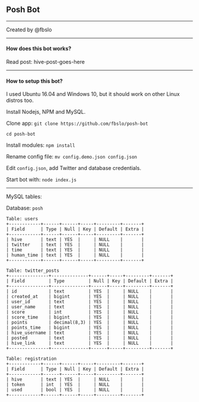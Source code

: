 ## Posh Bot

---

Created by @fbslo

---

#### How does this bot works?

Read post: hive-post-goes-here

---

#### How to setup this bot?

I used Ubuntu 16.04 and Windows 10, but it should work on other Linux distros too.

Install Nodejs, NPM and MySQL.

Clone app: `git clone https://github.com/fbslo/posh-bot`

`cd posh-bot`

Install modules: `npm install`

Rename config file: `mv config.demo.json config.json`

Edit `config.json`, add Twitter and database credentials.

Start bot with: `node index.js`

---

MySQL tables:

Database: `posh`

```
Table: users
+------------+------+------+-----+---------+-------+
| Field      | Type | Null | Key | Default | Extra |
+------------+------+------+-----+---------+-------+
| hive       | text | YES  |     | NULL    |       |
| twitter    | text | YES  |     | NULL    |       |
| time       | text | YES  |     | NULL    |       |
| human_time | text | YES  |     | NULL    |       |
+------------+------+------+-----+---------+-------+

Table: twitter_posts
+---------------+--------------+------+-----+---------+-------+
| Field         | Type         | Null | Key | Default | Extra |
+---------------+--------------+------+-----+---------+-------+
| id            | text         | YES  |     | NULL    |       |
| created_at    | bigint       | YES  |     | NULL    |       |
| user_id       | text         | YES  |     | NULL    |       |
| user_name     | text         | YES  |     | NULL    |       |
| score         | int          | YES  |     | NULL    |       |
| score_time    | bigint       | YES  |     | NULL    |       |
| points        | decimal(8,3) | YES  |     | NULL    |       |
| points_time   | bigint       | YES  |     | NULL    |       |
| hive_username | text         | YES  |     | NULL    |       |
| posted        | text         | YES  |     | NULL    |       |
| hive_link     | text         | YES  |     | NULL    |       |
+---------------+--------------+------+-----+---------+-------+

Table: registration
+------------+------+------+-----+---------+-------+
| Field      | Type | Null | Key | Default | Extra |
+------------+------+------+-----+---------+-------+
| hive       | text | YES  |     | NULL    |       |
| token      | int  | YES  |     | NULL    |       |
| used       | bool | YES  |     | NULL    |       |
+------------+------+------+-----+---------+-------+
```
